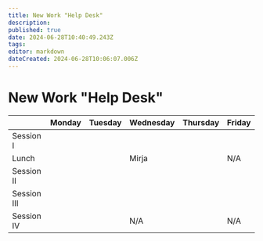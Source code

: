 ```yaml
---
title: New Work "Help Desk"
description: 
published: true
date: 2024-06-28T10:40:49.243Z
tags: 
editor: markdown
dateCreated: 2024-06-28T10:06:07.006Z
---
```


# New Work "Help Desk"

|           | Monday    | Tuesday   | Wednesday    | Thursday | Friday
| --        | ---       |    ----   |---           | ---      |    ---- 
|Session I  | 	        |           |              |          |        |  
|Lunch      |         	|           | Mirja        |          |  N/A   |
|Session II |         	|           |              |          |        |
|Session III|         	|           |              |          |        |
|Session IV |         	|           |  N/A         |          |  N/A   |